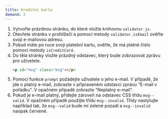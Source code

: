 ```yaml
---
title: Kreditní karta
demand: 2
---
```


1. Vytvořte prázdnou stránku, do které vložte knihovnu `validator.js`. 
1. Otevřete stránku v prohlížeči a pomocí metody `validator.isEmail` ověřte svoji e-mailovou adresu. 
1. Pokud máte po ruce svoji platební kartu, ověřte, že má platné číslo pomocí metody `isCreditCard`.
1. Do těla stránky vložte prázdný odstavec, který bude zobrazovat zprávu pro uživetele.
   ```html
   <p id="msg" class="msg"></p>
   ```
1. Pomocí funkce `prompt` požádejte uživatele o jeho e-mail. V případě, že jde o platný e-mail, zobrazte v připraveném odstavci zprávu "E-mail v pořádku". V opačném případě zobrazte "Neplatný e-mail".
1. Pokud je e-mail platný, přidejte zároveň na odstavec CSS třídu `msg--valid`. V opačném případě použijte třídu `msg--invalid`. Třídy nastylujte například tak, že `msg--valid` bude mí zelené pozadí a `msg--invalid` naopak červené.

